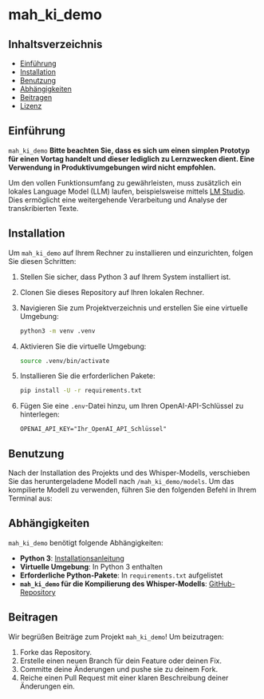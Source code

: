 # mah_ki_demo

## Inhaltsverzeichnis

- [Einführung](#einführung)
- [Installation](#installation)
- [Benutzung](#benutzung)
- [Abhängigkeiten](#abhängigkeiten)
- [Beitragen](#beitragen)
- [Lizenz](#lizenz)

## Einführung

`mah_ki_demo`  **Bitte beachten Sie, dass es sich um einen simplen Prototyp für einen Vortag handelt und dieser lediglich zu Lernzwecken dient. Eine Verwendung in Produktivumgebungen wird nicht empfohlen.**

Um den vollen Funktionsumfang zu gewährleisten, muss zusätzlich ein lokales Language Model (LLM) laufen, beispielsweise mittels [LM Studio](https://lmstudio.ai/). Dies ermöglicht eine weitergehende Verarbeitung und Analyse der transkribierten Texte.

## Installation

Um `mah_ki_demo` auf Ihrem Rechner zu installieren und einzurichten, folgen Sie diesen Schritten:

1. Stellen Sie sicher, dass Python 3 auf Ihrem System installiert ist.
2. Clonen Sie dieses Repository auf Ihren lokalen Rechner.
3. Navigieren Sie zum Projektverzeichnis und erstellen Sie eine virtuelle Umgebung:

    ```bash
    python3 -m venv .venv
    ```

4. Aktivieren Sie die virtuelle Umgebung:

    ```bash
    source .venv/bin/activate
    ```

5. Installieren Sie die erforderlichen Pakete:

    ```bash
    pip install -U -r requirements.txt
    ```

6. Fügen Sie eine `.env`-Datei hinzu, um Ihren OpenAI-API-Schlüssel zu hinterlegen:

    ```env
    OPENAI_API_KEY="Ihr_OpenAI_API_Schlüssel"
    ```


## Benutzung

Nach der Installation des Projekts und des Whisper-Modells, verschieben Sie das heruntergeladene Modell nach `/mah_ki_demo/models`. Um das kompilierte Modell zu verwenden, führen Sie den folgenden Befehl in Ihrem Terminal aus:

## Abhängigkeiten

`mah_ki_demo` benötigt folgende Abhängigkeiten:

- **Python 3**: [Installationsanleitung](https://www.python.org/downloads/)
- **Virtuelle Umgebung**: In Python 3 enthalten
- **Erforderliche Python-Pakete**: In `requirements.txt` aufgelistet
- **`mah_ki_demo` für die Kompilierung des Whisper-Modells**: [GitHub-Repository](https://github.com/Freakrider/mah_ki_demo)

## Beitragen

Wir begrüßen Beiträge zum Projekt `mah_ki_demo`! Um beizutragen:

1. Forke das Repository.
2. Erstelle einen neuen Branch für dein Feature oder deinen Fix.
3. Committe deine Änderungen und pushe sie zu deinem Fork.
4. Reiche einen Pull Request mit einer klaren Beschreibung deiner Änderungen ein.
